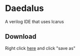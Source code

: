 # Daedalus
A verilog IDE that uses Icarus
## Download
Right click [here](https://github.com/pixelrazor/Daedalus/blob/master/dist/Daedalus.jar) and click "save as"
